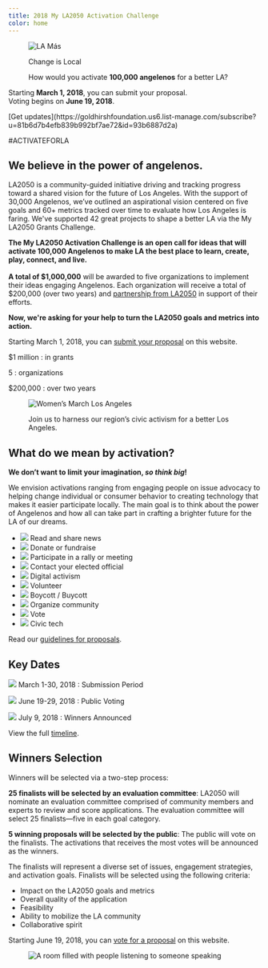 ```yaml
---
title: 2018 My LA2050 Activation Challenge
color: home
---
```


<figure class="change-is-local has-text">
  <img src="/assets/images/home/lamas.jpg" alt="LA Más" />
  <div class="caption">
    <div>
      <p><span>Change is&nbsp;Local</span></p>
      <p>
        <span>
          <span class="avoid-break">How would</span>
          <span class="avoid-break">you activate</span>
          <strong>100,000 angelenos</strong>
          <span class="avoid-break">
            for a <span class="avoid-break">better LA?</span>
          </span>
        </span>
      </p>
    </div>
  </div>
</figure>

<!--
<h1>Change is&nbsp;Local</h1>

<figure class="has-text">
  <img src="/assets/images/home/lamas.jpg" alt="LA Más">
  <p class="caption">
  <span>
    <span class="avoid-break">How would</span>
    <span class="avoid-break">you activate</span>
    <strong>100,000 angelenos</strong>
    <span class="avoid-break">
      for a <span class="avoid-break">better LA?</span>
    </span>
  </span>
  </p>
</figure>
-->

<h1 style="display: none">Public Voting</h1>

<div class="notifications" markdown="1">

<p style="max-width: 27em">Starting <strong>March 1, 2018</strong>, you can submit your proposal. Voting begins on  <span style="display: inline-block"><strong>June 19, 2018</strong>.</span></p>

<p class="action" markdown="1">
[Get updates](https://goldhirshfoundation.us6.list-manage.com/subscribe?u=81b6d7b4efb839b992bf7ae72&id=93b6887d2a)
</p>

</div>

<!--

<h1>Change is&nbsp;Local</h1>
<h1>
  <span style="display: block; max-width: 15em; margin-left: auto; margin-right: auto;">
    <span class="avoid-break">How would</span>
    <span class="avoid-break">you activate</span>
    <em>100,000 angelenos</em>
    <span class="avoid-break">
      for a <span class="avoid-break">better LA?</span>
    </span>
  </span>
</h1>

<div class="action" markdown="1">
* [What is LA2050?](/about)
* [Get updates about the challenge](https://goldhirshfoundation.us6.list-manage.com/subscribe?u=81b6d7b4efb839b992bf7ae72&id=93b6887d2a)
</div>
<div class="action" markdown="1">
* [Learn about LA2050](/about)
* [Get Updates](https://goldhirshfoundation.us6.list-manage.com/subscribe?u=81b6d7b4efb839b992bf7ae72&id=93b6887d2a)
</div>
-->

<!--
<figure class="change-is-local has-text">
  <img src="/assets/images/home/womens-march-la.jpg" alt="Women’s March Los Angeles">
  <div class="caption">
    <div>
      <p><span>Change is&nbsp;Local</span></p>
    </div>
  </div>
</figure>

<h1 style="display: none">Public Voting</h1>

<div class="notifications" markdown="1">
<p>
  <span>
    <span class="avoid-break">How would</span>
    <span class="avoid-break">you activate</span>
    <strong>100,000 angelenos</strong>
    <span class="avoid-break">
      for a <span class="avoid-break">better LA?</span>
    </span>
  </span>
</p>

<p>Starting <strong>March 1, 2018</strong>, you can submit your proposal. Voting begins on  <span style="display: inline-block"><strong>June 19, 2018</strong>.</span></p>

<p class="action" markdown="1">
[Get updates](https://goldhirshfoundation.us6.list-manage.com/subscribe?u=81b6d7b4efb839b992bf7ae72&id=93b6887d2a)
</p>

</div>
-->

<!--
<div class="action">
<p>Starting <strong>March 1, 2018</strong>, you can submit your proposal. Voting begins on  <span style="display: inline-block"><strong>June 19, 2018</strong>.</span></p>
<p style="max-width: none; text-align: center; margin-top: 3em;" markdown="1">
[Get Updates](https://goldhirshfoundation.us6.list-manage.com/subscribe?u=81b6d7b4efb839b992bf7ae72&id=93b6887d2a)
</p>
</div>
-->

<!--
<figure>
  <img src="/assets/images/home/womens-march-la.jpg" alt="Women’s March Los Angeles">
  <p class="caption"><span>How would you activate <strong>100,000 angelenos</strong> for a better LA?</span></p>
</figure>
-->

<p class="activate-tag">#ACTIVATEFORLA</p>

<h2 class="fancy"><span><strong>We believe in the power of angelenos.</strong></span></h2>

LA2050 is a community-guided initiative driving and tracking progress toward a shared vision for the future of Los Angeles. With the support of 30,000 Angelenos, we’ve outlined an aspirational vision centered on five goals and 60+ metrics tracked over time to evaluate how Los Angeles is faring. We've supported 42 great projects to shape a better LA via the My LA2050 Grants Challenge. 

<strong>The My LA2050 Activation Challenge is an open call for ideas that will activate 100,000 Angelenos to make LA the best place to learn, create, play, connect, and live.<br /><br />A total of $1,000,000</strong> will be awarded to five organizations to implement their ideas engaging Angelenos. Each organization will receive a total of $200,000 (over two years) and [partnership from LA2050](/about/#la2050-partnership) in support of their efforts.

<strong>Now, we're asking for your help to turn the LA2050 goals and metrics into action.</strong>

Starting March 1, 2018, you can [submit your proposal](/submit/) on this website.

<div class="numbers" markdown="1">
$1 million
: in grants

5
: organizations

$200,000
: over two years
</div>

<figure class="has-text">
  <img src="/assets/images/home/womens-march-la.jpg" alt="Women’s March Los Angeles" />
  <p class="caption"><span>Join us to harness our region’s civic activism for a better Los Angeles.</span></p>
</figure>

<section class="activation-examples"><div markdown="1">

## What do we mean by activation?

<strong>
  We don’t want to limit your imagination, <em>so think big</em>!
</strong>

We envision activations ranging from engaging people on issue advocacy to helping change individual or consumer behavior to creating technology that makes it easier participate locally. The main goal is to think about the power of Angelenos and how all can take part in crafting a brighter future for the LA of our dreams.

* ![](/assets/images/examples/share-news.svg) Read and share news
* ![](/assets/images/examples/donate.svg) Donate or fundraise
* ![](/assets/images/examples/rally.svg) Participate in a rally or meeting
* ![](/assets/images/examples/contact-official.svg) Contact your elected official
* ![](/assets/images/examples/digital-activism.svg) Digital activism
* ![](/assets/images/examples/volunteer.svg) Volunteer
* ![](/assets/images/examples/boycott.svg) Boycott / Buycott
* ![](/assets/images/examples/organize-community.svg) Organize community
* ![](/assets/images/examples/vote.svg) Vote
* ![](/assets/images/examples/civic-tech.svg) Civic tech

Read our [guidelines for proposals](/submit/#guidelines).

</div></section>


<section class="timeline has-icons" markdown="1" id="dates"><div markdown="1">

## Key Dates

![](/assets/images/timeline/submission.svg) March 1-30, 2018
: Submission Period

![](/assets/images/timeline/voting.svg) June 19-29, 2018
: Public Voting

![](/assets/images/timeline/winners.svg) July 9, 2018
: Winners Announced


View the full [timeline](/timeline).

</div></section>


## Winners Selection

Winners will be selected via a two-step process:

**25 finalists will be selected by an evaluation committee**: LA2050 will nominate an evaluation committee comprised of community members and experts to review and score applications. The evaluation committee will select 25 finalists—five in each goal category.

**5 winning proposals will be selected by the public**: The public will vote on the finalists. The activations that receives the most votes will be announced as the winners.

The finalists will represent a diverse set of issues, engagement strategies, and activation goals. Finalists will be selected using the following criteria:

* Impact on the LA2050 goals and metrics
* Overall quality of the application
* Feasibility
* Ability to mobilize the LA community
* Collaborative spirit

Starting June 19, 2018, you can [vote for a proposal](/vote/) on this website.

<figure>
  <img src="/assets/images/home/collaborates.jpg" alt="A room filled with people listening to someone speaking">
</figure>

<!--
If you have questions not answered in the [FAQs](/faqs), please contact us at [connect@la2050.org](mailto:connect@la2050.org).

<p class="action" markdown="1">
[Message Us](mailto:connect@la2050.org)
</p>
-->
